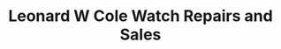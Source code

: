 ---
title: "Leonard W Cole Watch Repairs and Sales"
url: /newport/leonard-w-cole-watch-repairs-and-sales/
shop: watches
---